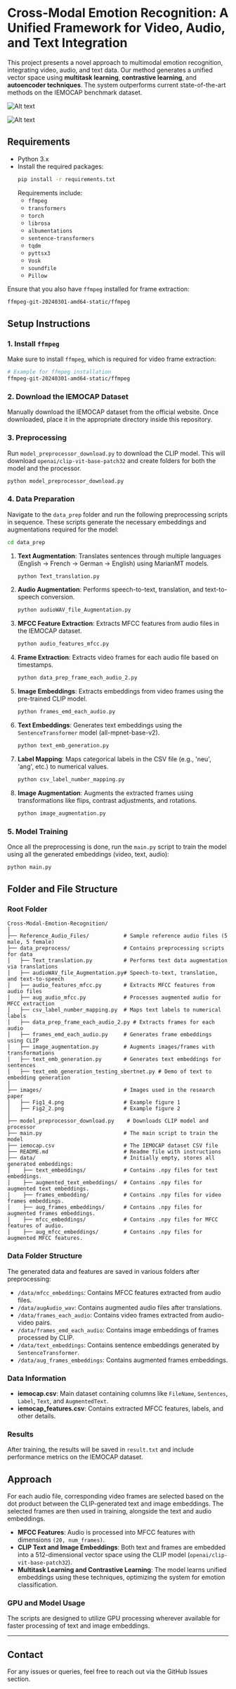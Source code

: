 
# Cross-Modal Emotion Recognition: A Unified Framework for Video, Audio, and Text Integration

This project presents a novel approach to multimodal emotion recognition, integrating video, audio, and text data. Our method generates a unified vector space using **multitask learning**, **contrastive learning**, and **autoencoder techniques**. The system outperforms current state-of-the-art methods on the IEMOCAP benchmark dataset.

![Alt text](images/Fig1_4.png)

![Alt text](images/Fig2_2.png)

## Requirements

- Python 3.x
- Install the required packages:
  ```bash
  pip install -r requirements.txt
  ```
  Requirements include:
  - `ffmpeg`
  - `transformers`
  - `torch`
  - `librosa`
  - `albumentations`
  - `sentence-transformers`
  - `tqdm`
  - `pyttsx3`
  - `Vosk`
  - `soundfile`
  - `Pillow`

Ensure that you also have `ffmpeg` installed for frame extraction:

```bash
ffmpeg-git-20240301-amd64-static/ffmpeg
```

## Setup Instructions

### 1. Install `ffmpeg`

Make sure to install `ffmpeg`, which is required for video frame extraction:

```bash
# Example for ffmpeg installation
ffmpeg-git-20240301-amd64-static/ffmpeg
```

### 2. Download the IEMOCAP Dataset

Manually download the IEMOCAP dataset from the official website. Once downloaded, place it in the appropriate directory inside this repository.

### 3. Preprocessing

Run `model_preprocessor_download.py` to download the CLIP model. This will download `openai/clip-vit-base-patch32` and create folders for both the model and the processor.

```bash
python model_preprocessor_download.py
```

### 4. Data Preparation

Navigate to the `data_prep` folder and run the following preprocessing scripts in sequence. These scripts generate the necessary embeddings and augmentations required for the model:

```bash
cd data_prep
```

1. **Text Augmentation**: 
   Translates sentences through multiple languages (English → French → German → English) using MarianMT models.

   ```bash
   python Text_translation.py
   ```

2. **Audio Augmentation**:
   Performs speech-to-text, translation, and text-to-speech conversion.

   ```bash
   python audioWAV_file_Augmentation.py
   ```

3. **MFCC Feature Extraction**:
   Extracts MFCC features from audio files in the IEMOCAP dataset.

   ```bash
   python audio_features_mfcc.py
   ```

4. **Frame Extraction**:
   Extracts video frames for each audio file based on timestamps.

   ```bash
   python data_prep_frame_each_audio_2.py
   ```

5. **Image Embeddings**:
   Extracts embeddings from video frames using the pre-trained CLIP model.

   ```bash
   python frames_emd_each_audio.py
   ```

6. **Text Embeddings**:
   Generates text embeddings using the `SentenceTransformer` model (all-mpnet-base-v2).

   ```bash
   python text_emb_generation.py
   ```

7. **Label Mapping**:
   Maps categorical labels in the CSV file (e.g., 'neu', 'ang', etc.) to numerical values.

   ```bash
   python csv_label_number_mapping.py
   ```

8. **Image Augmentation**:
   Augments the extracted frames using transformations like flips, contrast adjustments, and rotations.

   ```bash
   python image_augmentation.py
   ```

### 5. Model Training

Once all the preprocessing is done, run the `main.py` script to train the model using all the generated embeddings (video, text, audio):

```bash
python main.py
```

## Folder and File Structure

### Root Folder

```
Cross-Modal-Emotion-Recognition/
│
├── Reference_Audio_Files/           # Sample reference audio files (5 male, 5 female)
├── data_preprocess/                 # Contains preprocessing scripts for data
│   ├── Text_translation.py          # Performs text data augmentation via translations
│   ├── audioWAV_file_Augmentation.py# Speech-to-text, translation, and text-to-speech
│   ├── audio_features_mfcc.py       # Extracts MFCC features from audio files
│   ├── aug_audio_mfcc.py            # Processes augmented audio for MFCC extraction
│   ├── csv_label_number_mapping.py  # Maps text labels to numerical labels
│   ├── data_prep_frame_each_audio_2.py # Extracts frames for each audio
│   ├── frames_emd_each_audio.py     # Generates frame embeddings using CLIP
│   ├── image_augmentation.py        # Augments images/frames with transformations
│   ├── text_emb_generation.py       # Generates text embeddings for sentences
│   ├── text_emb_generation_testing_sbertnet.py # Demo of text to embedding generation
│
├── images/                          # Images used in the research paper
│   ├── Fig1_4.png                   # Example figure 1
│   ├── Fig2_2.png                   # Example figure 2
│
├── model_preprocessor_download.py    # Downloads CLIP model and processor
├── main.py                          # The main script to train the model
├── iemocap.csv                      # The IEMOCAP dataset CSV file
├── README.md                        # Readme file with instructions
├── data/                            # Initially empty, stores all generated embeddings:
│    ├── text_embeddings/            # Contains .npy files for text embeddings.
│    ├── augmented_text_embeddings/  # Contains .npy files for augmented text embeddings.
│    ├── frames_embedding/           # Contains .npy files for video frames embeddings.
│    ├── aug_frames_embeddings/      # Contains .npy files for augmented frames embeddings.
│    ├── mfcc_embeddings/            # Contains .npy files for MFCC features of audio.
│    ├── aug_mfcc_embeddings/        # Contains .npy files for augmented MFCC features.
```

### Data Folder Structure

The generated data and features are saved in various folders after preprocessing:

- `/data/mfcc_embeddings`: Contains MFCC features extracted from audio files.
- `/data/augAudio_wav`: Contains augmented audio files after translations.
- `/data/frames_each_audio`: Contains video frames extracted from audio-video pairs.
- `/data/frames_emd_each_audio`: Contains image embeddings of frames processed by CLIP.
- `/data/text_embeddings`: Contains sentence embeddings generated by `SentenceTransformer`.
- `/data/aug_frames_embeddings`: Contains augmented frames embeddings.

### Data Information

- **iemocap.csv**: Main dataset containing columns like `FileName`, `Sentences`, `Label`, `Text`, and `AugmentedText`.
- **iemocap_features.csv**: Contains extracted MFCC features, labels, and other details.

### Results

After training, the results will be saved in `result.txt` and include performance metrics on the IEMOCAP dataset.

## Approach

For each audio file, corresponding video frames are selected based on the dot product between the CLIP-generated text and image embeddings. The selected frames are then used in training, alongside the text and audio embeddings.

- **MFCC Features**: Audio is processed into MFCC features with dimensions `(20, num_frames)`.
- **CLIP Text and Image Embeddings**: Both text and frames are embedded into a 512-dimensional vector space using the CLIP model (`openai/clip-vit-base-patch32`).
- **Multitask Learning and Contrastive Learning**: The model learns unified embeddings using these techniques, optimizing the system for emotion classification.


### GPU and Model Usage

The scripts are designed to utilize GPU processing wherever available for faster processing of text and image embeddings.

---

## Contact

For any issues or queries, feel free to reach out via the GitHub Issues section.
